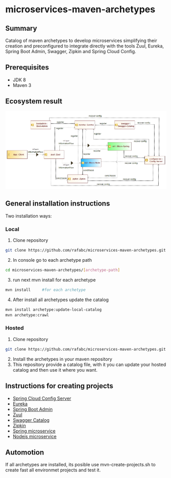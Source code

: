 microservices-maven-archetypes
======================================

Summary
-------
Catalog of maven archetypes to develop microservices simplifying their creation and preconfigured to integrate directly with the tools Zuul, 
Eureka, Spring Boot Admin, Swagger, Zipkin and Spring Cloud Config.

Prerequisites
-------------

- JDK 8
- Maven 3

Ecosystem result
-------
![Alt text](docs/archetypes.jpg?raw=true "Ecosystem")


General installation instructions
-------------
Two installation ways:

### Local

1. Clone repository
```bash
git clone https://github.com/rafabc/microservices-maven-archetypes.git
```
2. In console go to each archetype path
```bash
cd microservices-maven-archetypes/[archetype-path]
```
3. run next mvn install for each archetype
```bash
mvn install 	#for each archetype
```
4. After install all archetypes update the catalog
```bash
mvn install archetype:update-local-catalog
mvn archetype:crawl
```

### Hosted

1. Clone repository
```bash
git clone https://github.com/rafabc/microservices-maven-archetypes.git
```
2. Install the archetypes in your maven repository
3. This repository provide a catalog file, with it you can update your hosted catalog and then use it where you want.


Instructions for creating projects
------
- [Spring Cloud Config Server](./archetype-config-server/)
- [Eureka](./archetype-eureka/)
- [Spring Boot Admin](./archetype-springbootadmin/)
- [Zuul](./archetype-zuul/)
- [Swagger Catalog](./archetype-swagger-catalog/)
- [Zipkin](./archetype-zipkin/)
- [Spring microservice](./archetype-microservice-spring/)
- [Nodejs microservice](./archetype-microservice-nodejs/)


Automotion
-------
If all archetypes are installed, its posible use mvn-create-projects.sh to create fast all environmet projects and test it.